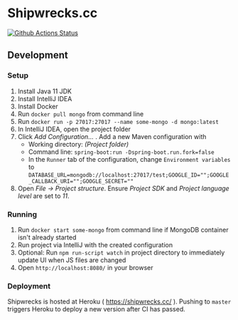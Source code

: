Shipwrecks.cc
=============
[![Github Actions Status](https://github.com/lauriharpf/shipwrecks/workflows/Java%20CI/badge.svg)](https://github.com/lauriharpf/shipwrecks/actions?query=workflow%3A%22Java+CI%22)

## Development

### Setup

1. Install Java 11 JDK
1. Install IntelliJ IDEA
1. Install Docker
1. Run `docker pull mongo` from command line
1. Run `docker run -p 27017:27017 --name some-mongo -d mongo:latest`
1. In IntelliJ IDEA, open the project folder 
1. Click _Add Configuration..._ . Add a new Maven configuration with
    * Working directory: _(Project folder)_
    * Command line: `spring-boot:run -Dspring-boot.run.fork=false`
    * In the `Runner` tab of the configuration, change `Environment variables` to `DATABASE_URL=mongodb://localhost:27017/test;GOOGLE_ID="";GOOGLE_CALLBACK_URI="";GOOGLE_SECRET=""` 
1. Open _File -> Project structure_. Ensure _Project SDK_ and _Project language level_ are set to _11_.

### Running
1. Run `docker start some-mongo` from command line if MongoDB container isn't already started
1. Run project via IntelliJ with the created configuration
1. Optional: Run `npm run-script watch` in project directory to immediately update UI when JS files are changed
1. Open `http://localhost:8080/` in your browser


### Deployment
Shipwrecks is hosted at Heroku ( https://shipwrecks.cc/ ). Pushing to `master` triggers Heroku to deploy a new version after CI has passed.